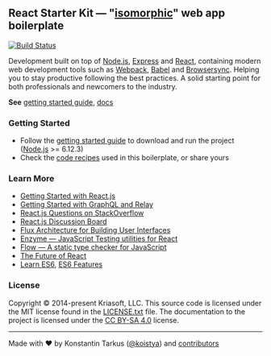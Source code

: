 ## React Starter Kit — "[isomorphic](http://nerds.airbnb.com/isomorphic-javascript-future-web-apps/)" web app boilerplate
[![Build Status](https://travis-ci.org/rodeyseijkens/react-starter-kit.svg?branch=master)](https://travis-ci.org/rodeyseijkens/react-starter-kit)

Development built on top of [Node.js](https://nodejs.org/),
[Express](http://expressjs.com/) and [React](https://facebook.github.io/react/),
containing modern web development tools such as [Webpack](http://webpack.github.io/),
[Babel](http://babeljs.io/) and [Browsersync](http://www.browsersync.io/). Helping you to stay
productive following the best practices. A solid starting point for both professionals
and newcomers to the industry.

**See** [getting started guide](./docs/getting-started.md), [docs](./docs)

### Getting Started

* Follow the [getting started guide](./docs/getting-started.md) to download and run the project
  ([Node.js](https://nodejs.org/) >= 6.12.3)
* Check the [code recipes](./docs/recipes) used in this boilerplate, or share yours

### Learn More

* [Getting Started with React.js](http://facebook.github.io/react/)
* [Getting Started with GraphQL and Relay](https://quip.com/oLxzA1gTsJsE)
* [React.js Questions on StackOverflow](http://stackoverflow.com/questions/tagged/reactjs)
* [React.js Discussion Board](https://discuss.reactjs.org/)
* [Flux Architecture for Building User Interfaces](http://facebook.github.io/flux/)
* [Enzyme — JavaScript Testing utilities for React](http://airbnb.io/enzyme/)
* [Flow — A static type checker for JavaScript](http://flowtype.org/)
* [The Future of React](https://github.com/reactjs/react-future)
* [Learn ES6](https://babeljs.io/docs/learn-es6/), [ES6 Features](https://github.com/lukehoban/es6features#readme)

### License

Copyright © 2014-present Kriasoft, LLC. This source code is licensed under the MIT
license found in the [LICENSE.txt](https://github.com/kriasoft/react-starter-kit/blob/master/LICENSE.txt)
file. The documentation to the project is licensed under the
[CC BY-SA 4.0](http://creativecommons.org/licenses/by-sa/4.0/) license.

---

Made with ♥ by Konstantin Tarkus ([@koistya](https://twitter.com/koistya)) and [contributors](https://github.com/kriasoft/react-starter-kit/graphs/contributors)
